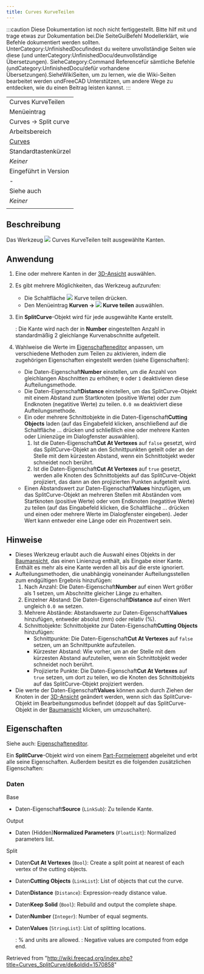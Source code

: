```yaml
---
title: Curves KurveTeilen
---
```

:::caution
Diese Dokumentation ist noch nicht fertiggestellt. Bitte hilf mit und trage etwas zur Dokumentation bei.Die SeiteGuiBefehl Modellerklärt, wie Befehle dokumentiert werden sollten. UnterCategory:UnfinishedDocufindest du weitere unvollständige Seiten wie diese (und unterCategory:UnfinishedDocu/deunvollständige Übersetzungen). SieheCategory:Command Referencefür sämtliche Befehle (undCategory:UnfinishedDocu/defür vorhandene Übersetzungen).SieheWikiSeiten, um zu lernen, wie die Wiki-Seiten bearbeitet werden undFreeCAD Unterstützen, um andere Wege zu entdecken, wie du einen Beitrag leisten kannst.
:::

|  |
| --- |
| Curves KurveTeilen |
| Menüeintrag |
| Curves → Split curve |
| Arbeitsbereich |
| [Curves](/Curves_Workbench/de "Curves Workbench/de") |
| Standardtastenkürzel |
| *Keiner* |
| Eingeführt in Version |
| - |
| Siehe auch |
| *Keiner* |
|  |

## Beschreibung

Das Werkzeug ![](/images/Curves_SplitCurve.svg) Curves KurveTeilen teilt ausgewählte Kanten.

## Anwendung

1. Eine oder mehrere Kanten in der [3D-Ansicht](/3D_view/de "3D view/de") auswählen.
2. Es gibt mehrere Möglichkeiten, das Werkzeug aufzurufen:
   * Die Schaltfläche ![](/images/Curves_SplitCurve.svg) Kurve teilen drücken.
   * Den Menüeintrag **Kurven → ![](/images/Curves_SplitCurve.svg) Kurve teilen** auswählen.
3. Ein **SplitCurve**-Objekt wird für jede ausgewählte Kante erstellt.

   :   Die Kante wird nach der in **Number** eingestellten Anzahl in standardmäßig 2 gleichlange Kurvenabschnitte aufgeteilt.
4. Wahlweise die Werte im [Eigenschafteneditor](/Property_editor/de "Property editor/de") anpassen, um verschiedene Methoden zum Teilen zu aktivieren, indem die zugehörigen Eigenschaften eingestellt werden (siehe Eigenschaften):
   * Die Daten-Eigenschaft**Number** einstellen, um die Anzahl von gleichlangen Abschnitten zu erhöhen; `0` oder `1` deaktivieren diese Aufteilungsmethode.
   * Die Daten-Eigenschaft**Distance** einstellen, um das SplitCurve-Objekt mit einem Abstand zum Startknoten (positive Werte) oder zum Endknoten (negatitive Werte) zu teilen. `0.0 mm` deaktiviert diese Aufteilungsmethode.
   * Ein oder mehrere Schnittobjekte in die Daten-Eigenschaft**Cutting Objects** laden (auf das Eingabefeld klicken, anschließend auf die Schaltfläche ... drücken und schließlich eine oder mehrere Kanten oder Linienzüge im Dialogfenster auswählen).
     1. Ist die Daten-Eigenschaft**Cut At Vertexes** auf `false` gesetzt, wird das SplitCurve-Objekt an den Schnittpunkten geteilt oder an der Stelle mit dem kürzesten Abstand, wenn ein Schnittobjekt weder schneidet noch berührt.
     2. Ist die Daten-Eigenschaft**Cut At Vertexes** auf `true` gesetzt, werden alle Knoten des Schnittobjekts auf das SplitCurve-Objekt projiziert, das dann an den projizierten Punkten aufgeteilt wird.
   * Einen Abstandswert zur Daten-Eigenschaft**Values** hinzufügen, um das SplitCurve-Objekt an mehreren Stellen mit Abständen vom Startknoten (positive Werte) oder vom Endknoten (negatitive Werte) zu teilen (auf das Eingabefeld klicken, die Schaltfläche ... drücken und einen oder mehrere Werte im Dialogfenster eingeben). Jeder Wert kann entweder eine Länge oder ein Prozentwert sein.

## Hinweise

* Dieses Werkzeug erlaubt auch die Auswahl eines Objekts in der [Baumansicht](/Tree_view/de "Tree view/de"), das einen Linienzug enthält, als Eingabe einer Kante. Enthält es mehr als eine Kante werden all bis auf die erste ignoriert.
* Aufteilungsmethoden, die unabhängig voneinander Aufteilungsstellen zum endgültigen Ergebnis hinzufügen:
  1. Nach Anzahl: Die Daten-Eigenschaft**Number** auf einen Wert größer als 1 setzen, um Abschnitte gleicher Länge zu erhalten.
  2. Einzelner Abstand: Die Daten-Eigenschaft**Distance** auf einen Wert ungleich `0.0 mm` setzen.
  3. Mehrere Abstände: Abstandswerte zur Daten-Eigenschaft**Values** hinzufügen, entweder absolut (mm) oder relativ (%).
  4. Schnittobjekte: Schnittobjekte zur Daten-Eigenschaft**Cutting Objects** hinzufügen:
     + Schnittpunkte: Die Daten-Eigenschaft**Cut At Vertexes** auf `false` setzen, um an Schnittpunkte aufzuteilen.
     + Kürzester Abstand: Wie vorher, um an der Stelle mit dem kürzesten Abstand aufzuteilen, wenn ein Schnittobjekt weder schneidet noch berührt.
     + Projizierte Punkte: Die Daten-Eigenschaft**Cut At Vertexes** auf `true` setzen, um dort zu teilen, wo die Knoten des Schnittobjekts auf das SplitCurve-Objekt projiziert werden.
* Die werte der Daten-Eigenschaft**Values** können auch durch Ziehen der Knoten in der [3D-Ansicht](/3D_view/de "3D view/de") geändert werden, wenn sich das SplitCurve-Objekt im Bearbeitungsmodus befindet (doppelt auf das SplitCurve-Objekt in der [Baumansicht](/Tree_view/de "Tree view/de") klicken, um umzuschalten).

## Eigenschaften

Siehe auch: [Eigenschafteneditor](/Property_editor/de "Property editor/de").

Ein **SplitCurve**-Objekt wird von einem [Part-Formelement](/Part_Feature/de "Part Feature/de") abgeleitet und erbt alle seine Eigenschaften. Außerdem besitzt es die folgenden zusätzlichen Eigenschaften:

### Daten

Base

* Daten-Eigenschaft**Source** (`LinkSub`): Zu teilende Kante.

Output

* Daten (Hidden)**Normalized Parameters** (`FloatList`): Normalized parameters list.

Split

* Daten**Cut At Vertexes** (`Bool`): Create a split point at nearest of each vertex of the cutting objects.
* Daten**Cutting Objects** (`LinkList`): List of objects that cut the curve.
* Daten**Distance** (`Distance`): Expression-ready distance value.
* Daten**Keep Solid** (`Bool`): Rebuild and output the complete shape.
* Daten**Number** (`Integer`): Number of equal segments.
* Daten**Values** (`StringList`): List of splitting locations.

  :   % and units are allowed.
  :   Negative values are computed from edge end.

Retrieved from "<http://wiki.freecad.org/index.php?title=Curves_SplitCurve/de&oldid=1570858>"